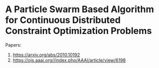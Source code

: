 # A Particle Swarm Based Algorithm for Continuous Distributed Constraint Optimization Problems
Papers: 
1. <https://arxiv.org/abs/2010.10192>
2. <https://ojs.aaai.org//index.php/AAAI/article/view/6198>
